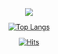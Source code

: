 <div align=center>
  <img src="https://capsule-render.vercel.app/api?type=transparent&color=1CA673&height=100&section=header&text=Hello%20I'm%20TaeHo!&fontSize=50&fontColor=00000000&stroke=1CA673&strokeWidth=2" />
  
  [![Top Langs](https://github-readme-stats.vercel.app/api/top-langs/?username=mintaeh0&layout=compact&theme=dark)](https://github.com/mintaeh0/github-readme-stats)
  
  [![Hits](https://hits.seeyoufarm.com/api/count/incr/badge.svg?url=https%3A%2F%2Fgithub.com%2Fmintaeh0&count_bg=%2379C83D&title_bg=%23555555&icon=&icon_color=%23E7E7E7&title=hits&edge_flat=false)](https://hits.seeyoufarm.com)

</div>
